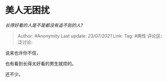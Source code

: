 # 美人无困扰
*长得好看的人是不是都没有追不到的人?*

> Author: #Anonymity
> Last update: *23/07/2021*
> Link:
> Tag: #两性
> 评论区:
> 泛讨论:

说来也许你不信，

也有看到长得太好看的男生就烦的。

还不少。
